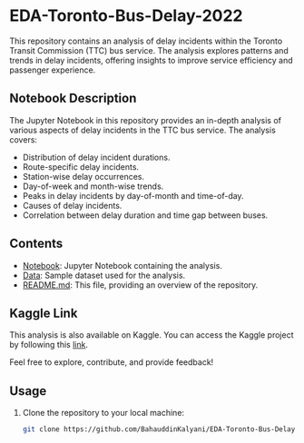 # EDA-Toronto-Bus-Delay-2022

This repository contains an analysis of delay incidents within the Toronto Transit Commission (TTC) bus service. The analysis explores patterns and trends in delay incidents, offering insights to improve service efficiency and passenger experience.

## Notebook Description

The Jupyter Notebook in this repository provides an in-depth analysis of various aspects of delay incidents in the TTC bus service. The analysis covers:

- Distribution of delay incident durations.
- Route-specific delay incidents.
- Station-wise delay occurrences.
- Day-of-week and month-wise trends.
- Peaks in delay incidents by day-of-month and time-of-day.
- Causes of delay incidents.
- Correlation between delay duration and time gap between buses.

## Contents

- [Notebook](EDA-Toronto-Bus-Delay-2022.ipynb): Jupyter Notebook containing the analysis.
- [Data](ttc-bus-delay-data-2022.csv): Sample dataset used for the analysis.
- [README.md](README.md): This file, providing an overview of the repository.

## Kaggle Link

This analysis is also available on Kaggle. You can access the Kaggle project by following this [link](https://www.kaggle.com/code/bahauddinkalyani/eda-on-ttc-bus-delay-data-2022).

Feel free to explore, contribute, and provide feedback!


## Usage

1. Clone the repository to your local machine:

   ```bash
   git clone https://github.com/BahauddinKalyani/EDA-Toronto-Bus-Delay-2022.git
